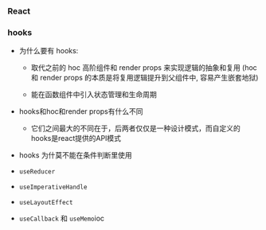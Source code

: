 ### React

### hooks

- 为什么要有 hooks:

  - 取代之前的 hoc 高阶组件和 render props 来实现逻辑的抽象和复用 (hoc 和 render props 的本质是将复用逻辑提升到父组件中, 容易产生嵌套地狱)

  - 能在函数组件中引入状态管理和生命周期
- hooks和hoc和render props有什么不同
  - 它们之间最大的不同在于，后两者仅仅是一种设计模式，而自定义的hooks是react提供的API模式

- hooks 为什莫不能在条件判断里使用



- `useReducer`
- `useImperativeHandle`
- `useLayoutEffect`

- `useCallback`  和 `useMemo`ioc

